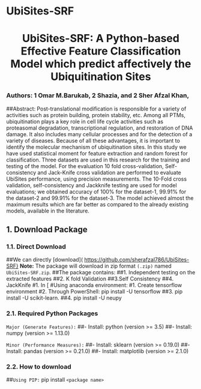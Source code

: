 # UbiSites-SRF
# <center> UbiSites-SRF: A Python-based Effective Feature Classification Model which predict affectively the Ubiquitination Sites </center>

### Authors: 1 Omar M.Barukab, 2 Shazia, and 2 Sher Afzal Khan,
<!-- ### <center> 1Faculty of Computing and Information Technology, King Abdulaziz University, P.O. Box 411, Rabigh, 21911 Jeddah, Saudi Arabia
2Department of Computer Sciences, Abdul Wali Khan University, Mardan, Pakistan.
</center> -->
##Abstract: Post-translational modification is responsible for a variety of activities such as protein building, protein stability, etc. Among all PTMs, ubiquitination plays a key role in cell life cycle activities such as proteasomal degradation, transcriptional regulation, and restoration of DNA damage. It also includes many cellular processes and for the detection of a variety of diseases. Because of all these advantages, it is important to identify the molecular mechanism of ubiquitination sites. In this study we have used statistical moment for feature extraction and random forest for classification. Three datasets are used in this research for the training and testing of the model. For the evaluation 10 fold cross-validation, Self-consistency and Jack-Knife cross validation are performed to evaluate UbiSites performance, using precision measurements. The 10-Fold cross validation, self-consistency and Jackknife testing are used for model evaluations; we obtained accuracy of 100% for the dataset-1, 99.91% for the dataset-2 and 99.91% for the dataset-3. The model achieved almost the maximum results which are far better as compared to the already existing models, available in the literature.
## 1. Download Package
### 1.1. Direct Download
##We can directly [download]( https://github.com/sherafzal786/UbiSites-SRF}
**Note:** The package will download in zip format `(.zip)` named ` UbiSites-SRF.zip`.
##The package contains: 
##1. Independent testing on the extracted features
##2. K fold Validation
##3.Self Consistency
##4. JackKnife
#1.	In [
#Using anaconda environment:
#1.	Create tensorflow environment 
#2.	Through PowerShell:  pip install -U tensorflow
##3.	pip install -U scikit-learn.
##4.	pip install -U neupy
### 2.1. Required Python Packages
`Major (Generate Features):`
##- Install: python (version >= 3.5)
##- Install: numpy (version >= 1.13.0)

`Minor (Performance Measures):`
##- Install: sklearn (version >= 0.19.0)
##- Install: pandas (version >= 0.21.0)
##- Install: matplotlib (version >= 2.1.0)

### 2.2. How to download
##`Using PIP:`  pip install `<package name>`



